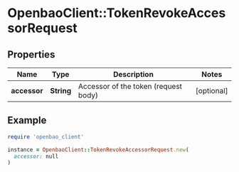 # OpenbaoClient::TokenRevokeAccessorRequest

## Properties

| Name | Type | Description | Notes |
| ---- | ---- | ----------- | ----- |
| **accessor** | **String** | Accessor of the token (request body) | [optional] |

## Example

```ruby
require 'openbao_client'

instance = OpenbaoClient::TokenRevokeAccessorRequest.new(
  accessor: null
)
```

